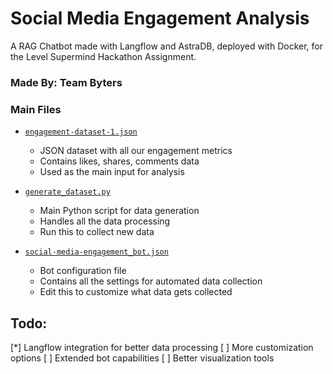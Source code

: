 # Social Media Engagement Analysis

A RAG Chatbot made with Langflow and AstraDB, deployed with Docker, for the Level Supermind Hackathon Assignment.
### Made By: Team Byters

### Main Files
* [`engagement-dataset-1.json`](./engagement-dataset-1.json)
  * JSON dataset with all our engagement metrics
  * Contains likes, shares, comments data
  * Used as the main input for analysis

* [`generate_dataset.py`](./generate_dataset.py)
  * Main Python script for data generation
  * Handles all the data processing
  * Run this to collect new data

* [`social-media-engagement_bot.json`](./social-media-engagement_bot.json)
  * Bot configuration file
  * Contains all the settings for automated data collection
  * Edit this to customize what data gets collected

## Todo:
[*] Langflow integration for better data processing
[ ] More customization options
[ ] Extended bot capabilities
[ ] Better visualization tools
